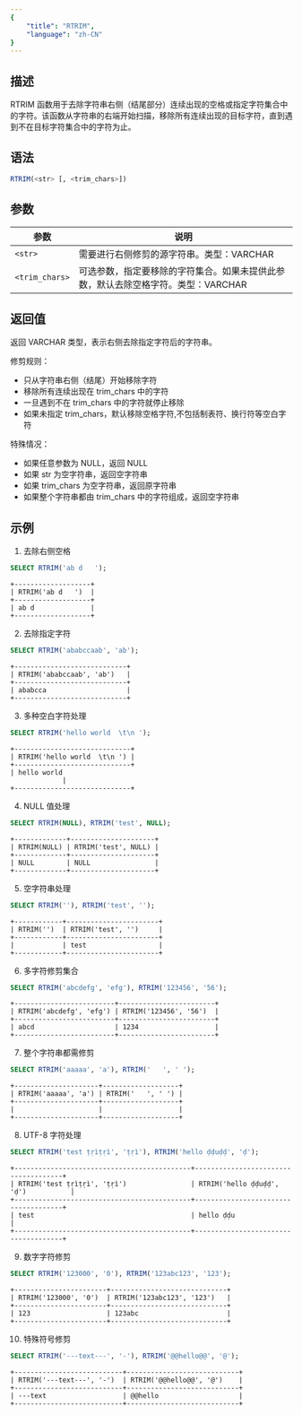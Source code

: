 ```yaml
---
{
    "title": "RTRIM",
    "language": "zh-CN"
}
---
```


## 描述

RTRIM 函数用于去除字符串右侧（结尾部分）连续出现的空格或指定字符集合中的字符。该函数从字符串的右端开始扫描，移除所有连续出现的目标字符，直到遇到不在目标字符集合中的字符为止。

## 语法

```sql
RTRIM(<str> [, <trim_chars>])
```

## 参数

| 参数             | 说明                                                                                             |
|----------------|------------------------------------------------------------------------------------------------|
| `<str>`        | 需要进行右侧修剪的源字符串。类型：VARCHAR |
| `<trim_chars>` | 可选参数，指定要移除的字符集合。如果未提供此参数，默认去除空格字符。类型：VARCHAR |

## 返回值

返回 VARCHAR 类型，表示右侧去除指定字符后的字符串。

修剪规则：
- 只从字符串右侧（结尾）开始移除字符
- 移除所有连续出现在 trim_chars 中的字符
- 一旦遇到不在 trim_chars 中的字符就停止移除
- 如果未指定 trim_chars，默认移除空格字符,不包括制表符、换行符等空白字符

特殊情况：
- 如果任意参数为 NULL，返回 NULL
- 如果 str 为空字符串，返回空字符串
- 如果 trim_chars 为空字符串，返回原字符串
- 如果整个字符串都由 trim_chars 中的字符组成，返回空字符串

## 示例

1. 去除右侧空格
```sql
SELECT RTRIM('ab d   ');
```
```text
+-------------------+
| RTRIM('ab d   ')  |
+-------------------+
| ab d              |
+-------------------+
```

2. 去除指定字符
```sql
SELECT RTRIM('ababccaab', 'ab');
```
```text
+----------------------------+
| RTRIM('ababccaab', 'ab')   |
+----------------------------+
| ababcca                    |
+----------------------------+
```

3. 多种空白字符处理
```sql
SELECT RTRIM('hello world  \t\n ');
```
```text
+-----------------------------+
| RTRIM('hello world  \t\n ') |
+-----------------------------+
| hello world  
             |
+-----------------------------+
```

4. NULL 值处理
```sql
SELECT RTRIM(NULL), RTRIM('test', NULL);
```
```text
+-------------+---------------------+
| RTRIM(NULL) | RTRIM('test', NULL) |
+-------------+---------------------+
| NULL        | NULL                |
+-------------+---------------------+
```

5. 空字符串处理
```sql
SELECT RTRIM(''), RTRIM('test', '');
```
```text
+------------+-----------------------+
| RTRIM('')  | RTRIM('test', '')     |
+------------+-----------------------+
|            | test                  |
+------------+-----------------------+
```

6. 多字符修剪集合
```sql
SELECT RTRIM('abcdefg', 'efg'), RTRIM('123456', '56');
```
```text
+-------------------------+------------------------+
| RTRIM('abcdefg', 'efg') | RTRIM('123456', '56')  |
+-------------------------+------------------------+
| abcd                    | 1234                   |
+-------------------------+------------------------+
```

7. 整个字符串都需修剪
```sql
SELECT RTRIM('aaaaa', 'a'), RTRIM('   ', ' ');
```
```text
+---------------------+-------------------+
| RTRIM('aaaaa', 'a') | RTRIM('   ', ' ') |
+---------------------+-------------------+
|                     |                   |
+---------------------+-------------------+
```

8. UTF-8 字符处理
```sql
SELECT RTRIM('test ṭṛìṭṛì', 'ṭṛì'), RTRIM('hello ḍḍuḍḍ', 'ḍ');
```
```text
+--------------------------------------------+-------------------------------------+
| RTRIM('test ṭṛìṭṛì', 'ṭṛì')                | RTRIM('hello ḍḍuḍḍ', 'ḍ')           |
+--------------------------------------------+-------------------------------------+
| test                                       | hello ḍḍu                           |
+--------------------------------------------+-------------------------------------+
```

9. 数字字符修剪
```sql
SELECT RTRIM('123000', '0'), RTRIM('123abc123', '123');
```
```text
+-----------------------+-----------------------------+
| RTRIM('123000', '0')  | RTRIM('123abc123', '123')   |
+-----------------------+-----------------------------+
| 123                   | 123abc                      |
+-----------------------+-----------------------------+
```

10. 特殊符号修剪
```sql
SELECT RTRIM('---text---', '-'), RTRIM('@@hello@@', '@');
```
```text
+---------------------------+----------------------------+
| RTRIM('---text---', '-')  | RTRIM('@@hello@@', '@')    |
+---------------------------+----------------------------+
| ---text                   | @@hello                    |
+---------------------------+----------------------------+
```
